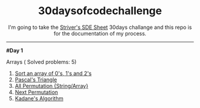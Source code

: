 <h1 align=center>30daysofcodechallenge</h1>

<p align="center">I'm going to take the <a href="https://takeuforward.org/interviews/strivers-sde-sheet-top-coding-interview-problems/">Striver's SDE Sheet</a> 30days challange and this repo is for the documentation of my process.</p>

<hr>

**#Day 1**

Arrays ( Solved problems:  5)

  1)  <a href="https://takeuforward.org/data-structure/sort-an-array-of-0s-1s-and-2s/">Sort an array of 0's, 1's and 2's</a>
  2)  <a href="https://takeuforward.org/data-structure/program-to-generate-pascals-triangle/">Pascal's Triangle</a>
  3)  <a href="https://takeuforward.org/data-structure/print-all-permutations-of-a-string-array/">All Permutation {String/Array}</a>
  4)  <a href="https://takeuforward.org/data-structure/next_permutation-find-next-lexicographically-greater-permutation/">Next Permutation</a>
  4)  <a href="https://takeuforward.org/data-structure/kadanes-algorithm-maximum-subarray-sum-in-an-array/">Kadane's Algorithm</a>
  
  


